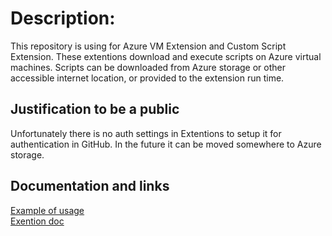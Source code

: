 # Description:

This repository is using for Azure VM Extension and Custom Script Extension.
These extentions download and execute scripts on Azure virtual machines.
Scripts can be downloaded from Azure storage or other accessible internet location, or provided to the extension run time.

## Justification to be a public
Unfortunately there is no auth settings in Extentions to setup it for authentication in GitHub.
In the future it can be moved somewhere to Azure storage.
 
## Documentation and links
[Example of usage](https://github.com/DigitalInnovation/terraform-platform-modules/blob/master/azure/vm_extensions/docker/main.tf#L26)<br>
[Exention doc](https://docs.microsoft.com/en-us/azure/virtual-machines/linux/extensions-customscript)

